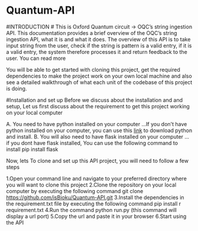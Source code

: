 # Quantum-API

#INTRODUCTION #
This is Oxford Quantum circuit -> OQC’s string ingestion API. This documentation provides a brief overview of the OQC’s string ingestion API, what it is and what it does. The overview of this API is to take input string from the user, check if the string is pattern is a valid entry, if it is a valid entry, the system therefore processes it and return feedback to the user. You can read more 

You will be able to get started with cloning this project, get the required dependencies to make the project work on your own local machine and also see a detailed walkthrough of what each unit of the codebase of this project is doing.

#Installation and set up
Before we discuss about the installation and and setup, Let us first discuss about the requirement to get this project working on your local computer 

A. You need to have python installed on your computer ...If you don't have python installed on your computer, you can use this [link](https://www.python.org/downloads/) to download python and install. 
B. You will also need to have flask installed on your computer ... if you dont have flask installed, You can use the following command to install pip install flask 

Now, lets To clone and set up this API project, you will need to follow a few steps 

1.Open your command line and navigate to your preferred directory where you will want to clone this project 
2.Clone the repository on your local computer by executing the following command git clone https://github.com/isBioku/Quantum-API.git
3.Install the dependencies in the requirement.txt file by executing the following command pip install r requirement.txt
4.Run the command python run.py (this command will display a url port)
5.Copy the url and paste it in your browser 
6.Start using the API
